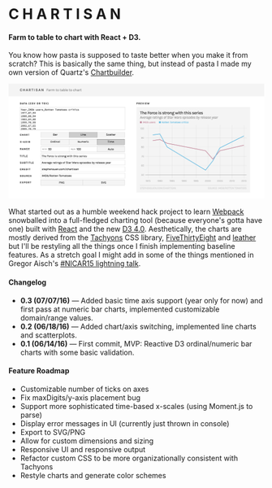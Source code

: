 # C H A R T I S A N
#### Farm to table to chart with React + D3.

You know how pasta is supposed to taste better when you make it from scratch? This is basically the same thing, but instead of pasta I made my own version of Quartz's [Chartbuilder](https://github.com/Quartz/Chartbuilder).

![Chartisan](screenshot.png)

What started out as a humble weekend hack project to learn [Webpack](https://github.com/webpack/webpack) snowballed into a full-fledged charting tool (because everyone's gotta have one) built with [React](https://github.com/facebook/react) and the new [D3 4.0](https://github.com/d3/d3). Aesthetically, the charts are mostly derived from the [Tachyons](https://github.com/tachyons-css/tachyons) CSS library, [FiveThirtyEight](https://fivethirtyeight.com) and [leather](https://github.com/wireservice/leather) but I'll be restyling all the things once I finish implementing baseline features. As a stretch goal I might add in some of the things mentioned in Gregor Aisch's [#NICAR15 lightning talk](http://vis4.net/blog/posts/seven-features-youll-wantin-your-next-charting-tool).

#### Changelog
* **0.3 (07/07/16)** — Added basic time axis support (year only for now) and first pass at numeric bar charts, implemented customizable domain/range values.
* **0.2 (06/18/16)** — Added chart/axis switching, implemented line charts and scatterplots.
* **0.1 (06/14/16)** — First commit, MVP: Reactive D3 ordinal/numeric bar charts with some basic validation.

#### Feature Roadmap
* Customizable number of ticks on axes
* Fix maxDigits/y-axis placement bug
* Support more sophisticated time-based x-scales (using Moment.js to parse)
* Display error messages in UI (currently just thrown in console)
* Export to SVG/PNG
* Allow for custom dimensions and sizing
* Responsive UI and responsive output
* Refactor custom CSS to be more organizationally consistent with Tachyons
* Restyle charts and generate color schemes
